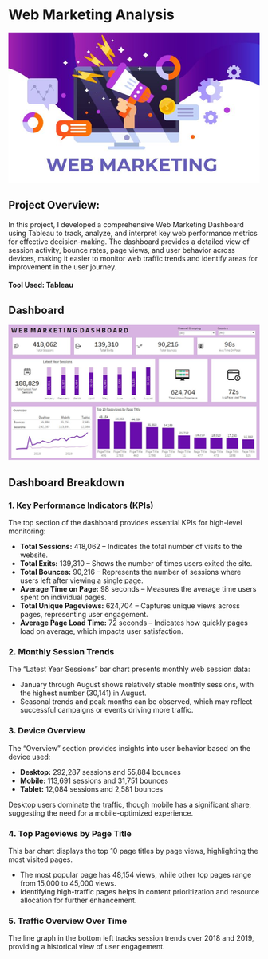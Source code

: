 # Web Marketing Analysis

![](intro.JPG)

## Project Overview:
In this project, I developed a comprehensive Web Marketing Dashboard using Tableau to track, analyze, and interpret key web performance metrics for effective decision-making. The dashboard provides a detailed view of session activity, bounce rates, page views, and user behavior across devices, making it easier to monitor web traffic trends and identify areas for improvement in the user journey.

#### Tool Used: Tableau

## Dashboard

![](dashboard.JPG)

## Dashboard Breakdown

### 1. Key Performance Indicators (KPIs)

The top section of the dashboard provides essential KPIs for high-level monitoring:

- **Total Sessions:** 418,062 – Indicates the total number of visits to the website.
- **Total Exits:** 139,310 – Shows the number of times users exited the site.
- **Total Bounces:** 90,216 – Represents the number of sessions where users left after viewing a single page.
- **Average Time on Page:** 98 seconds – Measures the average time users spent on individual pages.
- **Total Unique Pageviews:** 624,704 – Captures unique views across pages, representing user engagement.
- **Average Page Load Time:** 72 seconds – Indicates how quickly pages load on average, which impacts user satisfaction.

### 2. Monthly Session Trends

The “Latest Year Sessions” bar chart presents monthly web session data:

- January through August shows relatively stable monthly sessions, with the highest number (30,141) in August.
- Seasonal trends and peak months can be observed, which may reflect successful campaigns or events driving more traffic.

### 3. Device Overview

The “Overview” section provides insights into user behavior based on the device used:

- **Desktop:** 292,287 sessions and 55,884 bounces
- **Mobile:** 113,691 sessions and 31,751 bounces
- **Tablet:** 12,084 sessions and 2,581 bounces

Desktop users dominate the traffic, though mobile has a significant share, suggesting the need for a mobile-optimized experience.

### 4. Top Pageviews by Page Title

This bar chart displays the top 10 page titles by page views, highlighting the most visited pages.

- The most popular page has 48,154 views, while other top pages range from 15,000 to 45,000 views.
- Identifying high-traffic pages helps in content prioritization and resource allocation for further enhancement.

### 5. Traffic Overview Over Time

The line graph in the bottom left tracks session trends over 2018 and 2019, providing a historical view of user engagement.

















